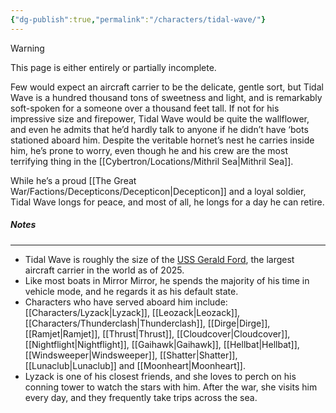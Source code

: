 ```yaml
---
{"dg-publish":true,"permalink":"/characters/tidal-wave/"}
---
```

  
>[!warning] 
>This page is either entirely or partially incomplete. 

Few would expect an aircraft carrier to be the delicate, gentle sort, but Tidal Wave is a hundred thousand tons of sweetness and light, and is remarkably soft-spoken for a someone over a thousand feet tall. If not for his impressive size and firepower, Tidal Wave would be quite the wallflower, and even he admits that he’d hardly talk to anyone if he didn’t have ‘bots stationed aboard him. Despite the veritable hornet’s nest he carries inside him, he’s prone to worry, even though he and his crew are the most terrifying thing in the [[Cybertron/Locations/Mithril Sea\|Mithril Sea]]. 

While he’s a proud [[The Great War/Factions/Decepticons/Decepticon\|Decepticon]] and a loyal soldier, Tidal Wave longs for peace, and most of all, he longs for a day he can retire. 
##### Notes
---
- Tidal Wave is roughly the size of the [USS Gerald Ford](https://en.wikipedia.org/wiki/USS_Gerald_R._Ford), the largest aircraft carrier in the world as of 2025. 
- Like most boats in Mirror Mirror, he spends the majority of his time in vehicle mode, and he regards it as his default state. 
- Characters who have served aboard him include: [[Characters/Lyzack\|Lyzack]], [[Leozack\|Leozack]], [[Characters/Thunderclash\|Thunderclash]], [[Dirge\|Dirge]], [[Ramjet\|Ramjet]], [[Thrust\|Thrust]], [[Cloudcover\|Cloudcover]], [[Nightflight\|Nightflight]], [[Gaihawk\|Gaihawk]], [[Hellbat\|Hellbat]], [[Windsweeper\|Windsweeper]], [[Shatter\|Shatter]], [[Lunaclub\|Lunaclub]] and [[Moonheart\|Moonheart]]. 
- Lyzack is one of his closest friends, and she loves to perch on his conning tower to watch the stars with him. After the war, she visits him every day, and they frequently take trips across the sea. 
